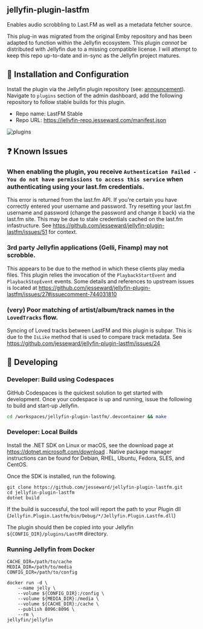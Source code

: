 ## jellyfin-plugin-lastfm

Enables audio scrobbling to Last.FM as well as a metadata fetcher source.

This plug-in was migrated from the original Emby repository and has been adapted to function within the Jellyfin ecosystem. This plugin *cannot* be distributed with Jellyfin due to a missing compatible license. I will attempt to keep this repo up-to-date and in-sync as the Jellyfin project matures.

## 🔧 Installation and Configuration

Install the plugin via the Jellyfin plugin repository (see: [announcement](https://jellyfin.org/posts/plugin-updates/)). Navigate to `plugins` section of the admin dashboard, add the following repository to follow stable builds for this plugin.
* Repo name: LastFM Stable
* Repo URL: https://jellyfin-repo.jesseward.com/manifest.json

![plugins](https://github.com/jesseward/jellyfin-plugin-lastfm/assets/465993/9adf1434-0ba8-4182-b267-6ce34d5933a7)

## ❓ Known Issues

###  When enabling the plugin, you receive `Authentication Failed - You do not have permissions to access this service` when authenticating using your last.fm credentials. 

This error is returned from the last.fm API. If you're certain you have correctly entered your username and password. Try resetting your last.fm username and password (change the password and change it back) via the last.fm site. This may be due to stale credentials cached on the last.fm infastructure. See https://github.com/jesseward/jellyfin-plugin-lastfm/issues/51 for context.

### 3rd party Jellyfin applications (Gelli, Finamp) may not scrobble.

This appears to be due to the method in which these clients play media files. This plugin relies the invocation of the `PlaybackStartEvent` and `PlaybackStopEvent` events. Some details and references to upstream issues is located at https://github.com/jesseward/jellyfin-plugin-lastfm/issues/27#issuecomment-744031810

### (very) Poor matching of artist/album/track names in the `LovedTracks` flow.

Syncing of Loved tracks between LastFM and this plugin is subpar. This is due to the `IsLike` method that is used to compare track metadata. See https://github.com/jesseward/jellyfin-plugin-lastfm/issues/24

## 🚧 Developing

### Developer: Build using Codespaces

GitHub Codespaces is the quickest solution to get started with development. Once your codespace is up and running, issue the following to build and start-up Jellyfin.

```sh
cd /workspaces/jellyfin-plugin-lastfm/.devcontainer && make
```

### Developer: Local Builds

Install the .NET SDK on Linux or macOS, see the download page at https://dotnet.microsoft.com/download . Native package manager instructions can be found for Debian, RHEL, Ubuntu, Fedora, SLES, and CentOS.

Once the SDK is installed, run the following.

```
git clone https://github.com/jesseward/jellyfin-plugin-lastfm.git
cd jellyfin-plugin-lastfm
dotnet build
```

If the build is successful, the tool will report the path to your Plugin dll (`Jellyfin.Plugin.Lastfm/bin/Debug/*/Jellyfin.Plugin.Lastfm.dll`)

The plugin should then be copied into your Jellyfin `${CONFIG_DIR}/plugins/LastFM` directory.

### Running Jellyfin from Docker

```
CACHE_DIR=/path/to/cache
MEDIA_DIR=/path/to/media
CONFIG_DIR=/path/to/config

docker run -d \
    --name jelly \
    --volume ${CONFIG_DIR}:/config \
    --volume ${MEDIA_DIR}:/media \
    --volume ${CACHE_DIR}:/cache \
    --publish 8096:8096 \
    --rm \
jellyfin/jellyfin
```
